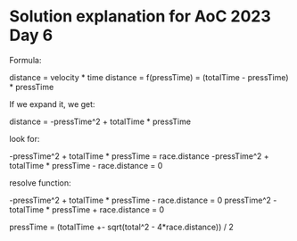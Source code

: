 # Solution explanation for AoC 2023 Day 6

Formula:

distance = velocity * time
distance = f(pressTime) = (totalTime - pressTime) * pressTime 

If we expand it, we get:

distance = -pressTime^2 + totalTime * pressTime

look for:

-pressTime^2 + totalTime * pressTime = race.distance
-pressTime^2 + totalTime * pressTime - race.distance = 0

resolve function:

-pressTime^2 + totalTime * pressTime - race.distance = 0
pressTime^2 - totalTime * pressTime + race.distance = 0

pressTime = (totalTime +- sqrt(total^2 - 4*race.distance)) / 2
